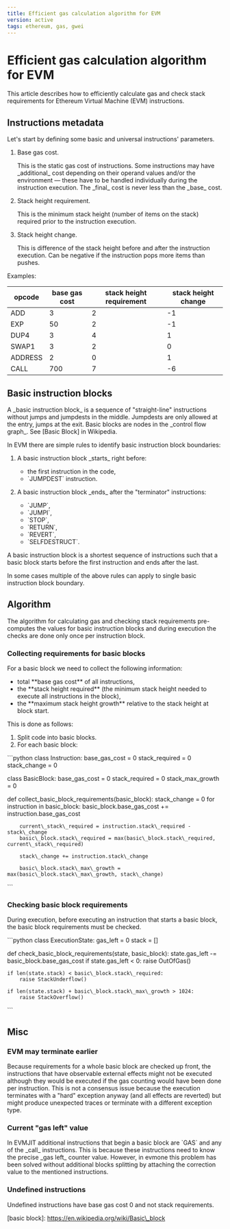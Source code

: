 ```yaml
---
title: Efficient gas calculation algorithm for EVM
version: active
tags: ethereum, gas, gwei
---
```



# Efficient gas calculation algorithm for EVM

This article describes how to efficiently calculate gas and check stack requirements for Ethereum Virtual Machine (EVM) instructions.

## Instructions metadata

Let's start by defining some basic and universal instructions' parameters.

1. Base gas cost.

   This is the static gas cost of instructions. Some instructions may have \_additional\_ cost depending on their operand values and/or the environment — these have to be handled individually during the instruction execution. The \_final\_ cost is never less than the \_base\_ cost.

2. Stack height requirement.

   This is the minimum stack height (number of items on the stack) required prior to the instruction execution.

3. Stack height change.

   This is difference of the stack height before and after the instruction execution. Can be negative if the instruction pops more items than pushes.

Examples:

| opcode  | base gas cost | stack height requirement | stack height change |
| ------- | ------------- | ------------------------ | ------------------- |
| ADD     | 3             | 2                        | -1                  |
| EXP     | 50            | 2                        | -1                  |
| DUP4    | 3             | 4                        | 1                   |
| SWAP1   | 3             | 2                        | 0                   |
| ADDRESS | 2             | 0                        | 1                   |
| CALL    | 700           | 7                        | -6                  |

## Basic instruction blocks

A \_basic instruction block\_ is a sequence of "straight-line" instructions without jumps and jumpdests in the middle. Jumpdests are only allowed at the entry, jumps at the exit. Basic blocks are nodes in the \_control flow graph\_. See \[Basic Block\] in Wikipedia.

In EVM there are simple rules to identify basic instruction block boundaries:

1. A basic instruction block \_starts\_ right before:

   - the first instruction in the code,
   - \`JUMPDEST\` instruction.

2. A basic instruction block \_ends\_ after the "terminator" instructions:
   - \`JUMP\`,
   - \`JUMPI\`,
   - \`STOP\`,
   - \`RETURN\`,
   - \`REVERT\`,
   - \`SELFDESTRUCT\`.

A basic instruction block is a shortest sequence of instructions such that a basic block starts before the first instruction and ends after the last.

In some cases multiple of the above rules can apply to single basic instruction block boundary.

## Algorithm

The algorithm for calculating gas and checking stack requirements pre-computes the values for basic instruction blocks and during execution the checks are done only once per instruction block.

### Collecting requirements for basic blocks

For a basic block we need to collect the following information:

- total \*\*base gas cost\*\* of all instructions,
- the \*\*stack height required\*\* (the minimum stack height needed to execute all instructions in the block),
- the \*\*maximum stack height growth\*\* relative to the stack height at block start.

This is done as follows:

1. Split code into basic blocks.
2. For each basic block:

\`\`\`python
class Instruction:
    base\_gas\_cost = 0
    stack\_required = 0
    stack\_change = 0

class BasicBlock:
    base\_gas\_cost = 0
    stack\_required = 0
    stack\_max\_growth = 0

def collect\_basic\_block\_requirements(basic\_block):
    stack\_change = 0
    for instruction in basic\_block:
        basic\_block.base\_gas\_cost += instruction.base\_gas\_cost

        current\_stack\_required = instruction.stack\_required - stack\_change
        basic\_block.stack\_required = max(basic\_block.stack\_required, current\_stack\_required)

        stack\_change += instruction.stack\_change

        basic\_block.stack\_max\_growth = max(basic\_block.stack\_max\_growth, stack\_change)
\`\`\`

### Checking basic block requirements

During execution, before executing an instruction that starts a basic block, the basic block requirements must be checked.

\`\`\`python
class ExecutionState:
    gas\_left = 0
    stack = \[\]

def check\_basic\_block\_requirements(state, basic\_block):
    state.gas\_left -= basic\_block.base\_gas\_cost
    if state.gas\_left < 0:
        raise OutOfGas()

    if len(state.stack) < basic\_block.stack\_required:
        raise StackUnderflow()

    if len(state.stack) + basic\_block.stack\_max\_growth > 1024:
        raise StackOverflow()
\`\`\`

## Misc

### EVM may terminate earlier

Because requirements for a whole basic block are checked up front, the instructions that have observable external effects might not be executed although they would be executed if the gas counting would have been done per instruction. This is not a consensus issue because the execution terminates with a "hard" exception anyway (and all effects are reverted) but might produce unexpected traces or terminate with a different exception type.

### Current "gas left" value

In EVMJIT additional instructions that begin a basic block are \`GAS\` and any of the \_call\_ instructions. This is because these instructions need to know the precise \_gas left\_ counter value. However, in evmone this problem has been solved without additional blocks splitting by attaching the correction value to the mentioned instructions.

### Undefined instructions

Undefined instructions have base gas cost 0 and not stack requirements.

\[basic block\]: https://en.wikipedia.org/wiki/Basic\_block